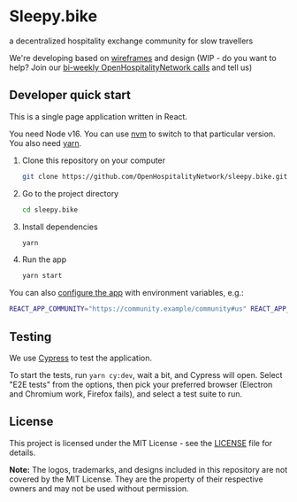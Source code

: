 # Sleepy.bike

a decentralized hospitality exchange community for slow travellers

We're developing based on [wireframes](https://www.figma.com/proto/Ke1XF3qG2auBchUWqWsRlE/wireframes?node-id=3%3A26&starting-point-node-id=3%3A26) and design (WIP - do you want to help? Join our [bi-weekly OpenHospitalityNetwork calls](https://pad.kanthaus.online/ohn#) and tell us)

## Developer quick start

This is a single page application written in React.

You need Node v16. You can use [nvm](https://github.com/nvm-sh/nvm/blob/master/README.md) to switch to that particular version. You also need [yarn](https://classic.yarnpkg.com/en/docs/install).

1. Clone this repository on your computer

   ```bash
   git clone https://github.com/OpenHospitalityNetwork/sleepy.bike.git
   ```

1. Go to the project directory

   ```bash
   cd sleepy.bike
   ```

1. Install dependencies

   ```bash
   yarn
   ```

1. Run the app

   ```bash
   yarn start
   ```

You can also [configure the app](./docs/Configuration.md) with environment variables, e.g.:

```bash
REACT_APP_COMMUNITY="https://community.example/community#us" REACT_APP_COMMUNITY_CONTAINER="community-example" yarn start`
```

## Testing

We use [Cypress](https://www.cypress.io/app) to test the application.

To start the tests, run `yarn cy:dev`, wait a bit, and Cypress will open. Select "E2E tests" from the options, then pick your preferred browser (Electron and Chromium work, Firefox fails), and select a test suite to run.

## License

This project is licensed under the MIT License - see the [LICENSE](LICENSE) file for details.

**Note:** The logos, trademarks, and designs included in this repository are not covered by the MIT License.
They are the property of their respective owners and may not be used without permission.
